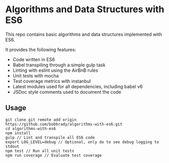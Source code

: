 # Algorithms and Data Structures with ES6
This repo contains basic algorithms and data structures implemented with ES6.

It provides the following features:
* Code written in ES6
* Babel transpiling through a simple gulp task
* Linting with eslint using the AirBnB rules
* Unit tests with mocha
* Test coverage metrics with instanbul
* Latest modules used for all dependencies, including babel v6
* JSDoc style comments used to document the code

## Usage
```
git clone git remote add origin https://github.com/bobbrady/algorithms-with-es6.git
cd algorithms-with-es6
npm install
gulp // Lint and transpile all ES6 code
export LOG_LEVEL=debug // Optional, only do to see debug logging to stdout
npm test // Run all unit tests
npm run coverage // Evaluate test coverage
```
